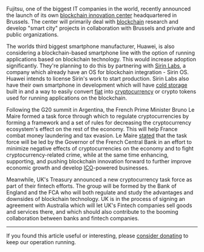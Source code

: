Fujitsu, one of the biggest IT companies in the world, recently announced the launch of its own [blockchain innovation center][fujitsu] headquartered in Brussels. The center will primarily deal with [blockchain][bc] research and develop "smart city" projects in collaboration with Brussels and private and public organizations.

The worlds third biggest smartphone manufacturer, Huawei, is also considering a blockchain-based smartphone line with the option of running applications based on blockchain technology. This would increase adoption significantly. They're planning to do this by partnering with [Sirin Labs][sirin], a company which already have an OS for blockchain integration - Sirin OS. Huawei intends to license Sirin's work to start production. Sirin Labs also have their own smartphone in development which will have [cold storage][cs] built in and a way to easily convert [fiat][fiat] into [cryptocurrency][cc] or crypto tokens used for running applications on the blockchain.

Following the G20 summit in Argentina, the French Prime Minister Bruno Le Maire formed a task force through which to regulate cryptocurrencies by forming a framework and a set of rules for decreasing the cryptocurrency ecosystem's effect on the rest of the economy. This will help France combat money laundering and tax evasion. Le Maire [stated][izjavio] that the task force will be led by the Governor of the French Central Bank in an effort to minimize negative effects of cryptocurrencies on the economy and to fight cryptocurrency-related crime, while at the same time enhancing, supporting, and pushing blockchain innovation forward to further improve economic growth and develop [ICO][ico]-powered businesses.

Meanwhile, UK's Treasury announced a new cryptocurrency task force as part of their fintech efforts. The group will be formed by the Bank of England and the FCA who will both regulate and study the advantages and downsides of blockchain technology. UK is in the process of signing an agreement with Australia which will let UK's Fintech companies sell goods and services there, and which should also contribute to the booming collaboration between banks and fintech companies.

---

If you found this article useful or interesting, please [consider donating][donate] to keep our operation running.

[donate]: https://bitfalls.com/donate
[fujitsu]: http://www.fujitsu.com/be/about/resources/news/press-releases/2018/emeai-20180321-fujitsu-opens-blockchain-innovation-center.html
[cc]: https://bitfalls.com/hr/2017/08/20/cryptocurrency/
[bc]: https://bitfalls.com/hr/2017/08/20/blockchain-explained-blockchain-works/
[glasine]: https://www.bloomberg.com/news/articles/2018-03-21/huawei-said-to-be-in-talks-to-build-blockchain-ready-smartphone
[sirin]: https://sirinlabs.com/
[ico]: https://bitfalls.com/hr/glossary/#ico
[cs]: https://bitfalls.com/hr/glossary/#offline-storage
[fiat]: https://bitfalls.com/hr/glossary/#fiat
[izjavio]: https://www.numerama.com/politique/336943-tribune-cryptoactifs-blockchain-ico-comment-la-france-veut-rester-a-la-pointe-par-bruno-le-maire.html

